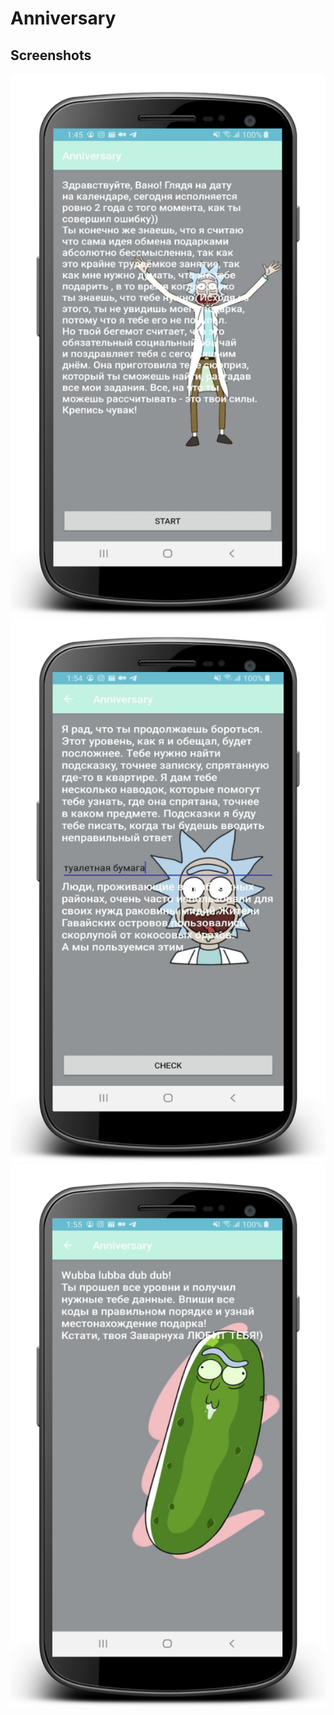 # Anniversary

## Screenshots
![alt text](app/screenshots/1.png)
![alt text](app/screenshots/2.png)
![alt text](app/screenshots/3.png)
